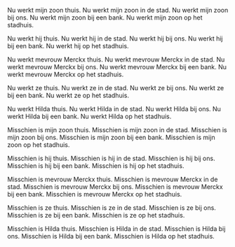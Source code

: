 Nu werkt mijn zoon thuis.
Nu werkt mijn zoon in de stad.
Nu werkt mijn zoon bij ons.
Nu werkt mijn zoon bij een bank.
Nu werkt mijn zoon op het stadhuis.

Nu werkt hij thuis.
Nu werkt hij in de stad.
Nu werkt hij bij ons.
Nu werkt hij bij een bank.
Nu werkt hij op het stadhuis.

Nu werkt mevrouw Merckx thuis.
Nu werkt mevrouw Merckx in de stad.
Nu werkt mevrouw Merckx bij ons.
Nu werkt mevrouw Merckx bij een bank.
Nu werkt mevrouw Merckx op het stadhuis.

Nu werkt ze thuis.
Nu werkt ze in de stad.
Nu werkt ze bij ons.
Nu werkt ze bij een bank.
Nu werkt ze op het stadhuis.

Nu werkt Hilda thuis.
Nu werkt Hilda in de stad.
Nu werkt Hilda bij ons.
Nu werkt Hilda bij een bank.
Nu werkt Hilda op het stadhuis.

Misschien is mijn zoon thuis.
Misschien is mijn zoon in de stad.
Misschien is mijn zoon bij ons.
Misschien is mijn zoon bij een bank.
Misschien is mijn zoon op het stadhuis.

Misschien is hij thuis.
Misschien is hij in de stad.
Misschien is hij bij ons.
Misschien is hij bij een bank.
Misschien is hij op het stadhuis.

Misschien is mevrouw Merckx thuis.
Misschien is mevrouw Merckx in de stad.
Misschien is mevrouw Merckx bij ons.
Misschien is mevrouw Merckx bij een bank.
Misschien is mevrouw Merckx op het stadhuis.

Misschien is ze thuis.
Misschien is ze in de stad.
Misschien is ze bij ons.
Misschien is ze bij een bank.
Misschien is ze op het stadhuis.

Misschien is Hilda thuis.
Misschien is Hilda in de stad.
Misschien is Hilda bij ons.
Misschien is Hilda bij een bank.
Misschien is Hilda op het stadhuis.
